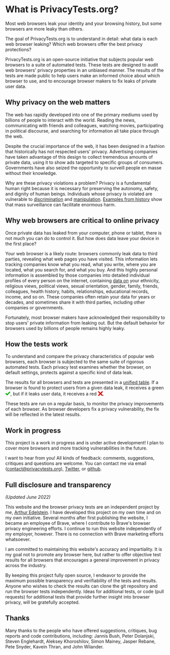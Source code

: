 # What is PrivacyTests.org?

Most web browsers leak your identity and your browsing history, but some browsers are more leaky than others.

The goal of PrivacyTests.org is to understand in detail: what data is each web browser leaking? Which web browsers offer the best privacy protections?

PrivacyTests.org is an open-source initiative that subjects popular web browsers to a suite of automated tests. These tests are designed to audit web browsers' privacy properties in an unbiased manner. The results of the tests are made public to help users make an informed choice about which browser to use, and to encourage browser makers to fix leaks of private user data.

## Why privacy on the web matters

The web has rapidly developed into one of the primary mediums used by billions of people to interact with the world. Reading the news, communicating with friends and colleagues, watching movies, participating in political discourse, and searching for information all take place through the web.

Despite the crucial importance of the web, it has been designed in a fashion that historically has not respected users' privacy. Advertising companies have taken advantage of this design to collect tremendous amounts of private data, using it to show ads targeted to specific groups of consumers. Governments have also seized the opportunity to surveill people en masse without their knowledge.

Why are these privacy violations a problem? Privacy is a fundamental human right because it is necessary for preserving the autonomy, safety, and dignity of human beings. Individuals whose privacy is violated are vulnerable to [discrimination](https://www.nber.org/system/files/working_papers/w24551/w24551.pdf) and [manipulation](https://www.channel4.com/news/revealed-trump-campaign-strategy-to-deter-millions-of-black-americans-from-voting-in-2016). [Examples from history](https://www.theengineroom.org/dangerous-data-the-role-of-data-collection-in-genocides/) show that mass surveillance can facilitate enormous harm.

## Why web browsers are critical to online privacy

Once private data has leaked from your computer, phone or tablet, there is not much you can do to control it. But how does data leave your device in the first place?

Your web browser is a likely route: browsers commonly leak data to third parties, revealing what web pages you have visited. This information lets tracking companies know what you read, what you write, where you are located, what you search for, and what you buy. And this highly personal information is assembled by those companies into detailed individual profiles of every person on the internet, containing [data on](https://www.wordstream.com/blog/ws/2018/12/10/facebook-ad-targeting-options) your ethnicity, religious views, political views, sexual orientation, gender, family, friends, colleagues, health history, habits, relationships, educational records, income, and so on. These companies often retain your data for years or decades, and sometimes share it with third parties, including other companies or governments.

Fortunately, most browser makers have acknowledged their responsibility to stop users' private information from leaking out. But the default behavior for browsers used by billions of people remains highly leaky.

## How the tests work

To understand and compare the privacy characteristics of popular web browsers, each browser is subjected to the same suite of rigorous automated tests. Each privacy test examines whether the browser, on default settings, protects against a specific kind of data leak.

The results for all browsers and tests are presented in a [unified table](https://privacytests.org). If a browser is found to protect users from a given data leak, it receives a green <img src="/check-mark.png" width=16 height=16 style="transform:translate(0px, 0.15em);">, but if it leaks user data, it receives a red <img src="/x-mark.png" width=16 height=16 style="transform:translate(0px, 0.15em);">.

These tests are run on a regular basis, to monitor the privacy improvements of each browser. As browser developers fix a privacy vulnerability, the fix will be reflected in the latest results.

## Work in progress

This project is a work in progress and is under active development! I plan to cover more browsers and more tracking vulnerabilities in the future.

I want to hear from you! All kinds of feedback: comments, suggestions, critiques and questions are welcome. You can contact me via email (contact@privacytests.org), [Twitter](https://twitter.com/privacytests), or [github](https://github.com/arthuredelstein/privacytests.org/issues).

## Full disclosure and transparency

*(Updated June 2022)*

This website and the browser privacy tests are an independent project by me, [Arthur Edelstein](https://www.linkedin.com/in/arthuredelstein/). I have developed this project on my own time and on my own initiative. Several months after first publishing the website, I became an employee of Brave, where I contribute to Brave's browser privacy engineering efforts. I continue to run this website independently of my employer, however. There is no connection with Brave marketing efforts whatsoever.

I am committed to maintaining this website's accuracy and impartiality. It is my goal not to promote any browser here, but rather to offer objective test results for all browsers that encourages a general improvement in privacy across the industry.

By keeping this project fully open source, I endeavor to provide the maximum possible transparency and verifiability of the tests and results. Anyone who wishes to check the results can clone the git repository and run the browser tests independently. Ideas for additional tests, or code (pull requests) for additional tests that provide further insight into browser privacy, will be gratefully accepted.

## Thanks

Many thanks to the people who have offered suggestions, critiques, bug reports and code contributions, including: Jannis Bush, Peter Dolanjski, Steven Englehardt, Aleksey Khoroshilov, Simon Mainey, Jasper Rebane, Pete Snyder, Kavein Thran, and John Wilander.

